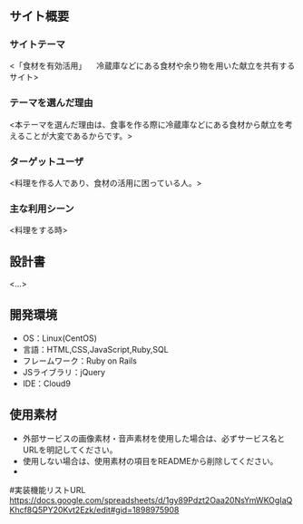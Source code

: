 # <cooking>

## サイト概要
### サイトテーマ
<「食材を有効活用」
　冷蔵庫などにある食材や余り物を用いた献立を共有するサイト>

### テーマを選んだ理由
<本テーマを選んだ理由は、食事を作る際に冷蔵庫などにある食材から献立を考えることが大変であるからです。>

### ターゲットユーザ
<料理を作る人であり、食材の活用に困っている人。>

### 主な利用シーン
<料理をする時>

## 設計書
<...>

## 開発環境
- OS：Linux(CentOS)
- 言語：HTML,CSS,JavaScript,Ruby,SQL
- フレームワーク：Ruby on Rails
- JSライブラリ：jQuery
- IDE：Cloud9

## 使用素材
- 外部サービスの画像素材・音声素材を使用した場合は、必ずサービス名とURLを明記してください。
- 使用しない場合は、使用素材の項目をREADMEから削除してください。
- 
#実装機能リストURL
https://docs.google.com/spreadsheets/d/1gy89Pdzt2Oaa20NsYmWKOgIaQKhcf8Q5PY20Kvt2Ezk/edit#gid=1898975908